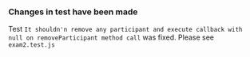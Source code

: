 ### Changes in test have been made

Test
`It shouldn'n remove any participant and execute callback with null on removeParticipant method call` 
was fixed. Please see `exam2.test.js`
